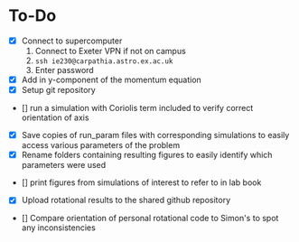 # To-Do
- [x] Connect to supercomputer
  1. Connect to Exeter VPN if not on campus
  2. `ssh ie230@carpathia.astro.ex.ac.uk`
  3. Enter password
- [x] Add in y-component of the momentum equation
- [x] Setup git repository  
- [] run a simulation with Coriolis term included to verify correct orientation of axis
- [x] Save copies of run_param files with corresponding simulations to easily access various parameters of the problem
- [x] Rename folders containing resulting figures to easily identify which parameters were used
- [] print figures from simulations of interest to refer to in lab book
- [x] Upload rotational results to the shared github repository
- [] Compare orientation of personal rotational code to Simon's to spot any inconsistencies
